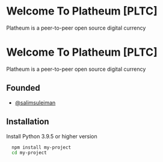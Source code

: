 
# Welcome To Platheum [PLTC]

Platheum is a peer-to-peer open source digital currency




# Welcome To Platheum [PLTC]

Platheum is a peer-to-peer open source digital currency




## Founded

- [@salimsuleiman](https://www.github.com/salimsuleiman)




## Installation

Install Python 3.9.5 or higher version
```bash
  npm install my-project
  cd my-project
```
    
